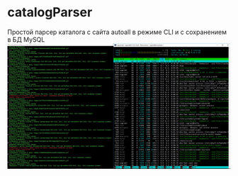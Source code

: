 # catalogParser
Простой парсер каталога с сайта autoall в режиме CLI и с сохранением в БД MySQL
![Alt text](screenshoot.jpg "Screenshoot")
